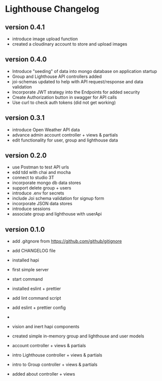 # Lighthouse Changelog

## version 0.4.1
- introduce image upload function
- created a cloudinary account to store and upload images

## version 0.4.0
- Introduce "seeding" of data into mongo database on application startup
- Group and Lighthouse API controllers added
- joi-schemas updated to help with API request/response and data validation
- Incorporate JWT strategy into the Endpoints for added security
- Create Authorization button in swagger for API calls
- Use curl to check auth tokens (did not get working)

## version 0.3.1

- introduce Open Weather API data
- advance admin account controller + views & partials
- edit functionality for user, group and lighthouse data

## version 0.2.0
- use Postman to test API urls
- edd tdd with chai and mocha
- connect to studio 3T
- incorporate mongo db data stores
- support delete group + users
- introduce .env for secrets
- include Joi schema validation for signup form
- incorporate JSON data stores
- introduce sessions
- associate group and lighthouse with userApi

## version 0.1.0

- add .gitgnore from <https://github.com/github/gitignore>
- add CHANGELOG file

- installed hapi
- first simple server
- start command

- installed eslint + prettier
- add lint command script
- add eslint + prettier config
-
- vision and inert hapi components
- created simple in-memory group and lighthouse and user models
- account controller + views & partials
- intro Lighthouse controller + views & partials
- intro to Group controller + views & partials
- added about controller + views
